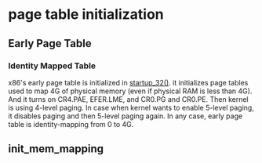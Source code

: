 # page table initialization

## Early Page Table

### Identity Mapped Table
x86's early page table is initialized in [startup_32()](https://elixir.bootlin.com/linux/v5.17-rc8/source/arch/x86/boot/compressed/head_64.S#L202). it initializes page tables used to map 4G of physical memory (even if physical RAM is less than 4G). And it turns on CR4.PAE, EFER.LME, and CR0.PG and CR0.PE. Then kernel is using 4-level paging. In case when kernel wants to enable 5-level paging, it disables paging and then 5-level paging again. In any case, early page table is identity-mapping from 0 to 4G.  

###

## init_mem_mapping
